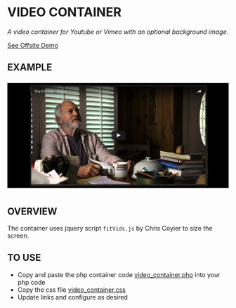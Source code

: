 # VIDEO CONTAINER

_A video container for Youtube or Vimeo with an optional background image._

[See Offsite Demo](http://www.jeffdecola.com/my-php-containers/index.php?page=video_container)

## EXAMPLE

![IMAGE - video_container - IMAGE](../docs/pics/video_container_the_frontier.jpg)

## OVERVIEW

The container uses jquery script `fitVids.js` by Chris Coyier
to size the screen.

## TO USE

* Copy and paste the php container code
  [video_container.php](https://github.com/JeffDeCola/my-php-containers/blob/master/video_container/video_container.php)
  into your php code
* Copy the css file
  [video_container.css](https://github.com/JeffDeCola/my-php-containers/blob/master/video_container/css/video_container.css)
* Update links and configure as desired
